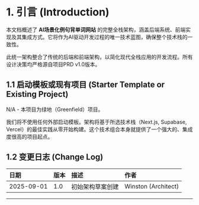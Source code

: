 # 1. 引言 (Introduction)

本文档概述了 **AI场景化例句背单词网站** 的完整全栈架构，涵盖后端系统、前端实现及其集成方式。它将作为AI驱动开发过程的唯一技术蓝图，确保整个技术栈的一致性。

此统一架构整合了传统的后端和前端架构，以简化现代全栈应用的开发流程。所有设计决策均严格源自项目PRD v1.0版本。

## 1.1 启动模板或现有项目 (Starter Template or Existing Project)

N/A - 本项目为绿地（Greenfield）项目。

我们将不使用任何外部启动模板。架构将基于所选技术栈（Next.js, Supabase, Vercel）的最佳实践从零开始构建。这个技术组合本身就提供了一个强大的、集成度很高的项目起点。

## 1.2 变更日志 (Change Log)

| 日期 | 版本 | 描述 | 作者 |
| :--- | :--- | :--- | :--- |
| 2025-09-01 | 1.0 | 初始架构草案创建 | Winston (Architect) |

---